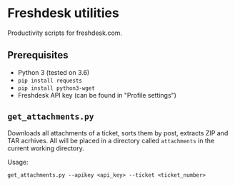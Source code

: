 # Freshdesk utilities
Productivity scripts for freshdesk.com.

## Prerequisites
- Python 3 (tested on 3.6)
- `pip install requests`
- `pip install python3-wget`
- Freshdesk API key (can be found in "Profile settings")

## `get_attachments.py`
Downloads all attachments of a ticket, sorts them by post, extracts ZIP and TAR acrhives. All will be placed in a directory called `attachments` in the current working directory.

Usage:

    get_attachments.py --apikey <api_key> --ticket <ticket_number>
